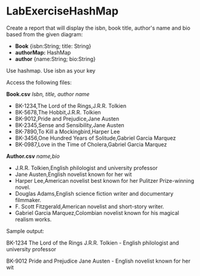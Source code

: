 # LabExerciseHashMap

Create a report that will display the isbn, book title, author's name and bio based from the given diagram:

- **Book** {isbn:String; title: String}
- **authorMap:** HashMap
- **author** {name:String; bio:String}

Use hashmap.  Use isbn as your key

Access the following files:

**Book.csv**
*Isbn, title, author name*
- BK-1234,The Lord of the Rings,J.R.R. Tolkien
- BK-5678,The Hobbit,J.R.R. Tolkien
- BK-9012,Pride and Prejudice,Jane Austen
- BK-2345,Sense and Sensibility,Jane Austen
- BK-7890,To Kill a Mockingbird,Harper Lee
- BK-3456,One Hundred Years of Solitude,Gabriel Garcia Marquez
- BK-0987,Love in the Time of Cholera,Gabriel Garcia Marquez

**Author.csv**
*name,bio*
- J.R.R. Tolkien,English philologist and university professor
- Jane Austen,English novelist known for her wit
- Harper Lee,American novelist best known for her Pulitzer Prize-winning novel.
- Douglas Adams,English science fiction writer and documentary filmmaker. 
- F. Scott Fitzgerald,American novelist and short-story writer.
- Gabriel Garcia Marquez,Colombian novelist known for his magical realism works.

Sample output:

BK-1234 The Lord of the Rings
	   J.R.R. Tolkien - English philologist and university professor

BK-9012 Pride and Prejudice
             Jane Austen - English novelist known for her wit
